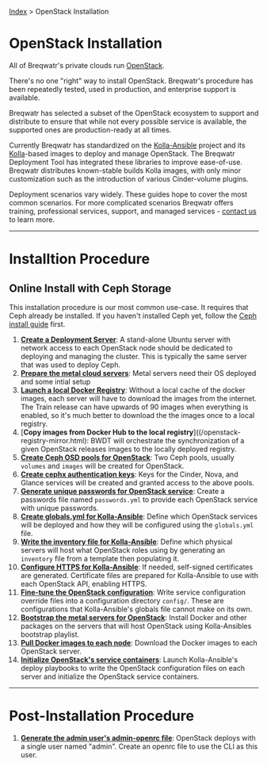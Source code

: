 [Index](/)
\> OpenStack Installation

# OpenStack Installation

All of Breqwatr's private clouds run [OpenStack](https://www.openstack.org/software/).

There's no one "right" way to install OpenStack. Breqwatr's procedure has
been repeatedly tested, used in production, and enterprise support is
available.

Breqwatr has selected a subset of the OpenStack ecosystem to support
and distribute to ensure that while not every possible service is available,
the supported ones are production-ready at all times.

Currently Breqwatr has standardized on the
[Kolla-Ansible](https://github.com/openstack/kolla-ansible) project and its
[Kolla](https://github.com/openstack/kolla)-based images to deploy and manage
OpenStack. The Breqwatr Deployment Tool has integrated these libraries to
improve ease-of-use. Breqwatr distributes known-stable builds Kolla images,
with only minor customization such as the introduction of various Cinder-volume
plugins.


Deployment scenarios vary widely. These guides hope to cover the most common
scenarios. For more complicated scenarios Breqwatr offers training,
professional services, support, and managed services - [contact us](mailto:sales@breqwatr.com)
to learn more.


---


# Installtion Procedure

## Online Install with Ceph Storage

This installation procedure is our most common use-case. It requires that
Ceph already be installed. If you haven't installed Ceph yet, follow the
[Ceph install guide](/ceph-install.html) first.

1. [**Create a Deployment Server**](/deployment-server.html): A stand-alone Ubuntu
   server with network access to each OpenStack node should be dedicated to
   deploying and managing the cluster. This is typically the same server that
   was used to deploy Ceph.
1. [**Prepare the metal cloud servers**](/openstack-server-setup.html):
   Metal servers need their OS deployed and some intial setup
1. [**Launch a local Docker Registry**](/registry.html): Without a local cache of
   the docker images, each server will have to download the images from the
   internet. The Train release can have upwards of 90 images when everything is
   enabled, so it's much better to download the the images once to a local
   registry.
1. [**Copy images from Docker Hub to the local registry**]((/openstack-registry-mirror.html):
   BWDT will orchestrate the synchronization of a given OpenStack releases
   images to the locally deployed registry.
1. [**Create Ceph OSD pools for OpenStack**](/ceph-pools.html): Two Ceph pools,
   usually `volumes` and `images` will be created for OpenStack.
1. [**Create cephx authentication keys**](/ceph-cephx-keys.html): Keys for the
   Cinder, Nova, and Glance services will be created and granted access to the
   above pools.
1. [**Generate unique passwords for OpenStack service**](/openstack-kolla-passwords.html):
   Create a passwords file named `passwords.yml` to provide each OpenStack
   service with unique passwords.
1. [**Create globals.yml for Kolla-Ansible**](/openstack-kolla-globals.html):
   Define which OpenStack services will be deployed and how they will be
   configured using the `globals.yml` file.
1. [**Write the inventory file for Kolla-Ansible**](/openstack-kolla-inventory.html):
   Define which physical servers will host what OpenStack roles using by
   generating an `inventory` file from a template then populating it.
1. [**Configure HTTPS for Kolla-Ansible**](/openstack-kolla-certificates.md):
   If needed, self-signed certificates are generated. Certificate files are
   prepared for Kolla-Ansible to use with each OpenStack API, enabling HTTPS.
1. [**Fine-tune the OpenStack configuration**](/openstack-kolla-config.html):
   Write service configuration override files into a configuration directory
   `config/`. These are configurations that Kolla-Ansible's globals file cannot
   make on its own.
1. [**Bootstrap the metal servers for OpenStack**](/openstack-kolla-bootstrap.html):
   Install Docker and other packages on the servers that will host OpenStack
   using Kolla-Ansibles bootstrap playlist.
1. [**Pull Docker images to each node**](/openstack-kolla-pull.html):
   Download the Docker images to each OpenStack server.
1. [**Initialize OpenStack's service containers**](/openstack-kolla-deploy.html):
   Launch Kolla-Ansible's deploy playbooks to write the OpenStack configuration
   files on each server and initialize the OpenStack service containers.

---

# Post-Installation Procedure

1. [**Generate the admin user's admin-openrc file**](): OpenStack deploys with a
   single user named "admin". Create an openrc file to use the CLI as this
   user.
